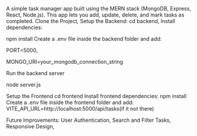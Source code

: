 A simple task manager app built using the MERN stack (MongoDB, Express, React, Node.js). This app lets you add, update, delete, and mark tasks as completed.
Clone the Project,
Setup the Backend:
cd backend,
Install dependencies:

npm install
Create a .env file inside the backend folder and add:

PORT=5000,

MONGO_URI=your_mongodb_connection_string

Run the backend server

node server.js


 Setup the Frontend
 cd frontend
Install frontend dependencies:
npm install
Create a .env file inside the frontend folder and add:
VITE_API_URL=http://localhost:5000/api/tasks(if it not there)


Future Improvements:
   User Authentication,
  Search and Filter Tasks,
   Responsive Design,
